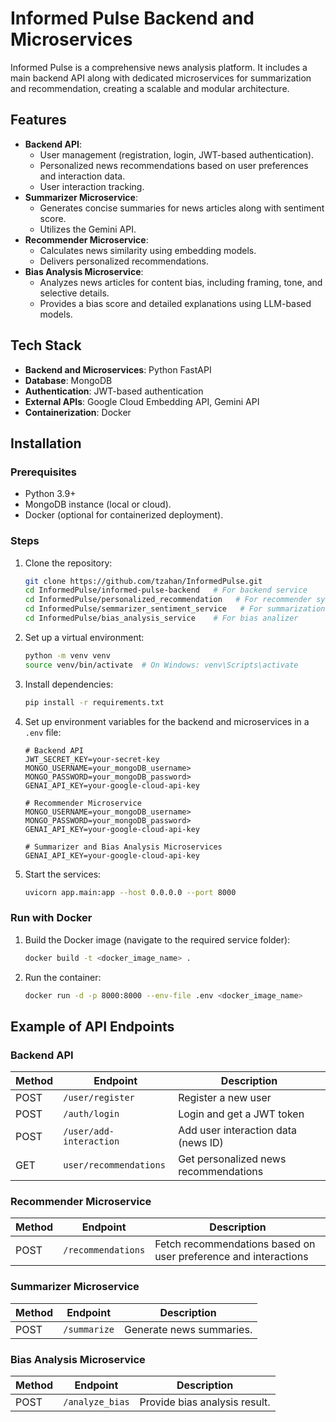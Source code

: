 
# Informed Pulse Backend and Microservices  

Informed Pulse is a comprehensive news analysis platform. It includes a main backend API along with dedicated microservices for summarization and recommendation, creating a scalable and modular architecture.  

## Features  
- **Backend API**:  
  - User management (registration, login, JWT-based authentication).  
  - Personalized news recommendations based on user preferences and interaction data.  
  - User interaction tracking.  
- **Summarizer Microservice**:  
  - Generates concise summaries for news articles along with sentiment score.  
  - Utilizes the Gemini API.  
- **Recommender Microservice**:  
  - Calculates news similarity using embedding models.  
  - Delivers personalized recommendations.  
- **Bias Analysis Microservice**:  
  - Analyzes news articles for content bias, including framing, tone, and selective details.
  - Provides a bias score and detailed explanations using LLM-based models.

## Tech Stack  
- **Backend and Microservices**: Python FastAPI   
- **Database**: MongoDB  
- **Authentication**: JWT-based authentication  
- **External APIs**: Google Cloud Embedding API, Gemini API  
- **Containerization**: Docker  

## Installation  

### Prerequisites  
- Python 3.9+  
- MongoDB instance (local or cloud).  
- Docker (optional for containerized deployment).  

### Steps  
1. Clone the repository:  
   ```bash  
   git clone https://github.com/tzahan/InformedPulse.git  
   cd InformedPulse/informed-pulse-backend   # For backend service
   cd InformedPulse/personalized_recommendation   # For recommender system
   cd InformedPulse/semmarizer_sentiment_service   # For summarization and sentiment analysis
   cd InformedPulse/bias_analysis_service    # For bias analizer
   ```  

2. Set up a virtual environment:  
   ```bash  
   python -m venv venv  
   source venv/bin/activate  # On Windows: venv\Scripts\activate  
   ```  

3. Install dependencies:  
   ```bash  
   pip install -r requirements.txt  
   ```  

4. Set up environment variables for the backend and microservices in a `.env` file:  
   ```env  
   # Backend API  
   JWT_SECRET_KEY=your-secret-key
   MONGO_USERNAME=your_mongoDB_username>
   MONGO_PASSWORD=your_mongoDB_password>
   GENAI_API_KEY=your-google-cloud-api-key  

   # Recommender Microservice  
   MONGO_USERNAME=your_mongoDB_username>
   MONGO_PASSWORD=your_mongoDB_password>
   GENAI_API_KEY=your-google-cloud-api-key  

   # Summarizer and Bias Analysis Microservices
   GENAI_API_KEY=your-google-cloud-api-key   
   ```  

5. Start the services:   
   ```bash  
   uvicorn app.main:app --host 0.0.0.0 --port 8000   
   ```  

### Run with Docker  
1. Build the Docker image (navigate to the required service folder):  
   ```bash  
   docker build -t <docker_image_name> .  

2. Run the container:  
   ```bash  
   docker run -d -p 8000:8000 --env-file .env <docker_image_name>
   ```  

## Example of API Endpoints  

### Backend API  
| Method | Endpoint                | Description                           |  
|--------|-------------------------|---------------------------------------|  
| POST   | `/user/register`        | Register a new user                   |  
| POST   | `/auth/login`           | Login and get a JWT token             |  
| POST   | `/user/add-interaction` | Add user interaction data (news ID)   |  
| GET    | `user/recommendations`  | Get personalized news recommendations |  

### Recommender Microservice  
| Method | Endpoint             | Description                                                    |  
|--------|----------------------|----------------------------------------------------------------|  
| POST   | `/recommendations`   | Fetch recommendations based on user preference and interactions|  

### Summarizer Microservice  
| Method | Endpoint             | Description                        |  
|--------|----------------------|------------------------------------|  
| POST   | `/summarize`         | Generate news summaries.           |  

### Bias Analysis Microservice  
| Method | Endpoint             | Description                        |  
|--------|----------------------|------------------------------------|  
| POST   | `/analyze_bias`         | Provide bias analysis result.   |  

